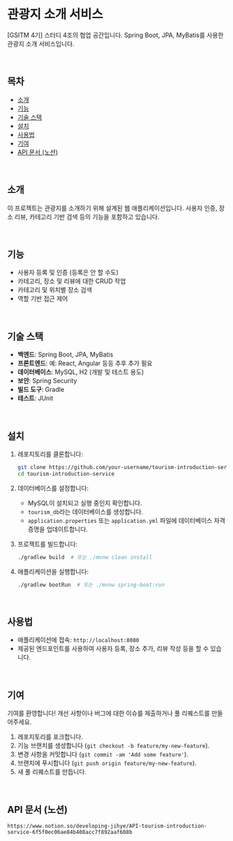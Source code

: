 # 관광지 소개 서비스

[GSITM 4기] 스터디 4조의 협업 공간입니다.
Spring Boot, JPA, MyBatis를 사용한 관광지 소개 서비스입니다.

&nbsp;
## 목차

- [소개](#소개)
- [기능](#기능)
- [기술 스택](#기술-스택)
- [설치](#설치)
- [사용법](#사용법)
- [기여](#기여)
- [API 문서 (노션)](#API-문서-(노션))

&nbsp;
## 소개

이 프로젝트는 관광지를 소개하기 위해 설계된 웹 애플리케이션입니다. 사용자 인증, 장소 리뷰, 카테고리 기반 검색 등의 기능을 포함하고 있습니다.

&nbsp;
## 기능

- 사용자 등록 및 인증 (등록은 안 할 수도)
- 카테고리, 장소 및 리뷰에 대한 CRUD 작업
- 카테고리 및 위치별 장소 검색
- 역할 기반 접근 제어

&nbsp;
## 기술 스택

- **백엔드**: Spring Boot, JPA, MyBatis
- **프론트엔드**: 예: React, Angular 등등 추후 추가 필요
- **데이터베이스**: MySQL, H2 (개발 및 테스트 용도)
- **보안**: Spring Security
- **빌드 도구**: Gradle 
- **테스트**: JUnit

&nbsp;
## 설치

1. 레포지토리를 클론합니다:
    ```bash
    git clone https://github.com/your-username/tourism-introduction-service.git
    cd tourism-introduction-service
    ```

2. 데이터베이스를 설정합니다:
    - MySQL이 설치되고 실행 중인지 확인합니다.
    - `tourism_db`라는 데이터베이스를 생성합니다.
    - `application.properties` 또는 `application.yml` 파일에 데이터베이스 자격 증명을 업데이트합니다.

3. 프로젝트를 빌드합니다:
    ```bash
    ./gradlew build  # 또는 ./mvnw clean install
    ```

4. 애플리케이션을 실행합니다:
    ```bash
    ./gradlew bootRun  # 또는 ./mvnw spring-boot:run
    ```

&nbsp;
## 사용법

- 애플리케이션에 접속: `http://localhost:8080`
- 제공된 엔드포인트를 사용하여 사용자 등록, 장소 추가, 리뷰 작성 등을 할 수 있습니다.

&nbsp;
## 기여

기여를 환영합니다! 개선 사항이나 버그에 대한 이슈를 제출하거나 풀 리퀘스트를 만들어주세요.

1. 레포지토리를 포크합니다.
2. 기능 브랜치를 생성합니다 (`git checkout -b feature/my-new-feature`).
3. 변경 사항을 커밋합니다 (`git commit -am 'Add some feature'`).
4. 브랜치에 푸시합니다 (`git push origin feature/my-new-feature`).
5. 새 풀 리퀘스트를 만듭니다.

&nbsp;
## API 문서 (노션)
`https://www.notion.so/developing-jihye/API-tourism-introduction-service-6f5f0ec06ae84b408acc7f892aaf608b`
